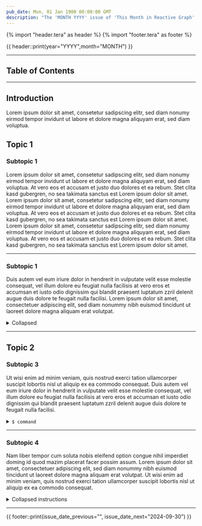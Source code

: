 ```yaml
---
pub_date: Mon, 01 Jan 1900 00:00:00 GMT
description: "The 'MONTH YYYY' issue of 'This Month in Reactive Graph' summarizes the progress of Reactive Graph. The topics of this issue are: Manage the type system via the command line interface, Java GraphQL Client POC and the specification of the Identity and Permission System"
---
```


{% import "header.tera" as header %}
{% import "footer.tera" as footer %}

{{ header::print(year="YYYY",month="MONTH") }}

<hr class="surface-2">

## Table of Contents

<!-- toc -->

<hr class="surface-2">

## Introduction

Lorem ipsum dolor sit amet, consetetur sadipscing elitr, sed diam nonumy eirmod tempor invidunt ut labore et dolore magna aliquyam erat, sed diam voluptua.

## Topic 1

### Subtopic 1

Lorem ipsum dolor sit amet, consetetur sadipscing elitr, sed diam nonumy eirmod tempor invidunt ut labore et dolore magna aliquyam erat, sed diam voluptua. At
vero eos et accusam et justo duo dolores et ea rebum. Stet clita kasd gubergren, no sea takimata sanctus est Lorem ipsum dolor sit amet. Lorem ipsum dolor sit
amet, consetetur sadipscing elitr, sed diam nonumy eirmod tempor invidunt ut labore et dolore magna aliquyam erat, sed diam voluptua. At vero eos et accusam et
justo duo dolores et ea rebum. Stet clita kasd gubergren, no sea takimata sanctus est Lorem ipsum dolor sit amet. Lorem ipsum dolor sit amet, consetetur
sadipscing elitr, sed diam nonumy eirmod tempor invidunt ut labore et dolore magna aliquyam erat, sed diam voluptua. At vero eos et accusam et justo duo dolores
et ea rebum. Stet clita kasd gubergren, no sea takimata sanctus est Lorem ipsum dolor sit amet.

<hr class="celestial-blue">

### Subtopic 1

Duis autem vel eum iriure dolor in hendrerit in vulputate velit esse molestie consequat, vel illum dolore eu feugiat nulla facilisis at vero eros et accumsan
et iusto odio dignissim qui blandit praesent luptatum zzril delenit augue duis dolore te feugait nulla facilisi. Lorem ipsum dolor sit amet, consectetuer
adipiscing elit, sed diam nonummy nibh euismod tincidunt ut laoreet dolore magna aliquam erat volutpat.

<details>
<summary>Collapsed</summary>

* A
* B
* C
* D
* E

</details>

<hr class="celestial-blue">

## Topic 2

### Subtopic 3

Ut wisi enim ad minim veniam, quis nostrud exerci tation ullamcorper suscipit lobortis nisl ut aliquip ex ea commodo consequat. Duis autem vel eum iriure dolor
in hendrerit in vulputate velit esse molestie consequat, vel illum dolore eu feugiat nulla facilisis at vero eros et accumsan et iusto odio dignissim qui
blandit praesent luptatum zzril delenit augue duis dolore te feugait nulla facilisi.

<details>
<summary><code>$ command</code></summary>

```
shell output
```

</details>

<hr class="celestial-blue">

### Subtopic 4

Nam liber tempor cum soluta nobis eleifend option congue nihil imperdiet doming id quod mazim placerat facer possim assum. Lorem ipsum dolor sit amet,
consectetuer adipiscing elit, sed diam nonummy nibh euismod tincidunt ut laoreet dolore magna aliquam erat volutpat. Ut wisi enim ad minim veniam, quis nostrud
exerci tation ullamcorper suscipit lobortis nisl ut aliquip ex ea commodo consequat.

<details>
<summary>Collapsed instructions</summary>

Nam <span class="token rg-component">liber</span> tempor cum soluta:

```
shell output
```

Nam liber tempor cum soluta:

```
shell output
```

Nam liber tempor cum soluta:

```
shell output
```

Nam liber `tempor` cum soluta:

```
shell output
```

</details>


<hr class="celestial-blue">

{{ footer::print(issue_date_previous="", issue_date_next="2024-09-30") }}
